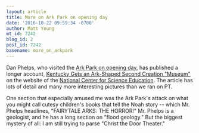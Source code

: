 ```yaml
---
layout: article
title: More on Ark Park on opening day
date: '2016-10-22 09:59:34 -0700'
author: Matt Young
mt_id: 7242
blog_id: 2
post_id: 7242
basename: more_on_arkpark
---
```

Dan Phelps, who visited the [Ark Park on opening day](), has published a longer account, [Kentucky Gets an Ark-Shaped Second Creation "Museum"](https://ncse.com/library-resource/kentucky-gets-ark-shaped-second-creation-museum) on the website of the [National Center for Science Education](https://ncse.com). The article has lots of detail and many more interesting pictures than we ran on PT. 

One section that especially amused me was the Ark Park's attack on what you might call cutesy children's books that tell the Noah story -- which Mr. Phelps headlines, "FAIRYTALE ARKS: THE HORROR!" Mr. Phelps is a geologist, and he has a long section on "flood geology."  But the biggest mystery of all: I am still trying to parse "Christ the Door Theater."
